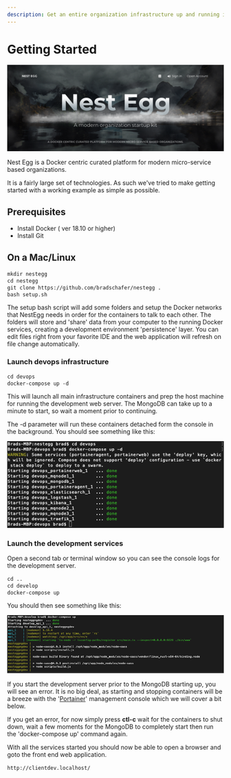```yaml
---
description: Get an entire organization infrastructure up and running in minutes
---
```


# Getting Started

![](.gitbook/assets/gettingstarted-client%20%281%29.png)

Nest Egg is a Docker centric curated platform for modern micro-service based organizations. 

It is a fairly large set of technologies. As such we've tried to make getting started with a working example as simple as possible.

## Prerequisites

* Install Docker \( ver 18.10 or higher\)
* Install Git

## On a Mac/Linux

```text
mkdir nestegg
cd nestegg
git clone https://github.com/bradschafer/nestegg .
bash setup.sh
```

The setup bash script will add some folders and setup the Docker networks that NestEgg needs in order for the containers to talk to each other. The folders will store and 'share' data from your computer to the running Docker services, creating a development environment 'persistence' layer. You can edit files right from your favorite IDE and the web application will refresh on file change automatically. 

### Launch devops infrastructure

```text
cd devops
docker-compose up -d
```

This will launch all main infrastructure containers and prep the host machine for running the development web server. The MongoDB can take up to a minute to start, so wait a moment prior to continuing.

The -d parameter will run these containers detached form the console in the background. You should see something like this:

![](.gitbook/assets/compose-devops.png)

### Launch the development services 

Open a second tab or terminal window so you can see the console logs for the development server.

```text
cd ..
cd develop
docker-compose up
```

You should then see something like this:

![](.gitbook/assets/compose-develop.png)

If you start the development server prior to the MongoDB starting up, you will see an error. It is no big deal, as starting and stopping containers will be a breeze with the '[Portainer](http://portainer.io)' management console which we will cover a bit below.

If you get an error, for now simply press **ctl-c** wait for the containers to shut down, wait a few moments for the MongoDB to completely start then run the 'docker-compose up' command again. 

With all the services started you should now be able to open a browser and goto the front end web application.

```text
http://clientdev.localhost/
```



